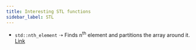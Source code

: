 ```yaml
---
title: Interesting STL functions
sidebar_label: STL
---
```


 - `std::nth_element` ➝ Finds n<sup>th</sup> element and partitions the array around it. [Link](http://www.cplusplus.com/reference/algorithm/nth_element/)